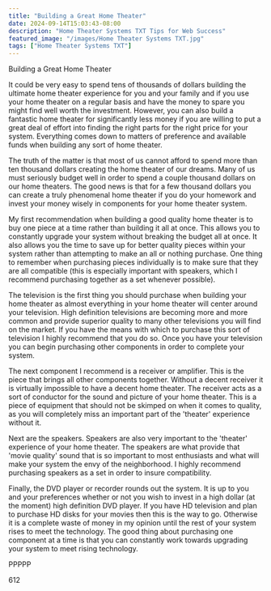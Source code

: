 ```yaml
---
title: "Building a Great Home Theater"
date: 2024-09-14T15:03:43-08:00
description: "Home Theater Systems TXT Tips for Web Success"
featured_image: "/images/Home Theater Systems TXT.jpg"
tags: ["Home Theater Systems TXT"]
---
```


Building a Great Home Theater

It could be very easy to spend tens of thousands of dollars building the ultimate home theater experience for you and your family and if you use your home theater on a regular basis and have the money to spare you might find well worth the investment. However, you can also build a fantastic home theater for significantly less money if you are willing to put a great deal of effort into finding the right parts for the right price for your system. Everything comes down to matters of preference and available funds when building any sort of home theater. 

The truth of the matter is that most of us cannot afford to spend more than ten thousand dollars creating the home theater of our dreams. Many of us must seriously budget well in order to spend a couple thousand dollars on our home theaters. The good news is that for a few thousand dollars you can create a truly phenomenal home theater if you do your homework and invest your money wisely in components for your home theater system.

My first recommendation when building a good quality home theater is to buy one piece at a time rather than building it all at once. This allows you to constantly upgrade your system without breaking the budget all at once. It also allows you the time to save up for better quality pieces within your system rather than attempting to make an all or nothing purchase. One thing to remember when purchasing pieces individually is to make sure that they are all compatible (this is especially important with speakers, which I recommend purchasing together as a set whenever possible). 

The television is the first thing you should purchase when building your home theater as almost everything in your home theater will center around your television. High definition televisions are becoming more and more common and provide superior quality to many other televisions you will find on the market. If you have the means with which to purchase this sort of television I highly recommend that you do so. Once you have your television you can begin purchasing other components in order to complete your system.

The next component I recommend is a receiver or amplifier. This is the piece that brings all other components together. Without a decent receiver it is virtually impossible to have a decent home theater. The receiver acts as a sort of conductor for the sound and picture of your home theater. This is a piece of equipment that should not be skimped on when it comes to quality, as you will completely miss an important part of the 'theater' experience without it. 

Next are the speakers. Speakers are also very important to the 'theater' experience of your home theater. The speakers are what provide that 'movie quality' sound that is so important to most enthusiasts and what will make your system the envy of the neighborhood. I highly recommend purchasing speakers as a set in order to insure compatibility.

Finally, the DVD player or recorder rounds out the system. It is up to you and your preferences whether or not you wish to invest in a high dollar (at the moment) high definition DVD player. If you have HD television and plan to purchase HD disks for your movies then this is the way to go. Otherwise it is a complete waste of money in my opinion until the rest of your system rises to meet the technology. The good thing about purchasing one component at a time is that you can constantly work towards upgrading your system to meet rising technology. 

PPPPP

612

